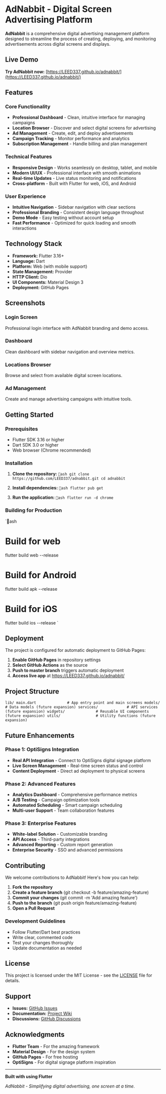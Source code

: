 ﻿#  AdNabbit - Digital Screen Advertising Platform

**AdNabbit** is a comprehensive digital advertising management platform designed to streamline the process of creating, deploying, and monitoring advertisements across digital screens and displays.

##  Live Demo

**Try AdNabbit now:** [https://LEED337.github.io/adnabbit/](https://LEED337.github.io/adnabbit/)

##  Features

###  Core Functionality
- **Professional Dashboard** - Clean, intuitive interface for managing campaigns
- **Location Browser** - Discover and select digital screens for advertising
- **Ad Management** - Create, edit, and deploy advertisements
- **Campaign Tracking** - Monitor performance and analytics
- **Subscription Management** - Handle billing and plan management

###  Technical Features
- **Responsive Design** - Works seamlessly on desktop, tablet, and mobile
- **Modern UI/UX** - Professional interface with smooth animations
- **Real-time Updates** - Live status monitoring and notifications
- **Cross-platform** - Built with Flutter for web, iOS, and Android

###  User Experience
- **Intuitive Navigation** - Sidebar navigation with clear sections
- **Professional Branding** - Consistent design language throughout
- **Demo Mode** - Easy testing without account setup
- **Fast Performance** - Optimized for quick loading and smooth interactions

##  Technology Stack

- **Framework:** Flutter 3.16+
- **Language:** Dart
- **Platform:** Web (with mobile support)
- **State Management:** Provider
- **HTTP Client:** Dio
- **UI Components:** Material Design 3
- **Deployment:** GitHub Pages

##  Screenshots

### Login Screen
Professional login interface with AdNabbit branding and demo access.

### Dashboard
Clean dashboard with sidebar navigation and overview metrics.

### Locations Browser
Browse and select from available digital screen locations.

### Ad Management
Create and manage advertising campaigns with intuitive tools.

##  Getting Started

### Prerequisites
- Flutter SDK 3.16 or higher
- Dart SDK 3.0 or higher
- Web browser (Chrome recommended)

### Installation

1. **Clone the repository:**
   `ash
   git clone https://github.com/LEED337/adnabbit.git
   cd adnabbit
   `

2. **Install dependencies:**
   `ash
   flutter pub get
   `

3. **Run the application:**
   `ash
   flutter run -d chrome
   `

### Building for Production

`ash
# Build for web
flutter build web --release

# Build for Android
flutter build apk --release

# Build for iOS
flutter build ios --release
`

##  Deployment

The project is configured for automatic deployment to GitHub Pages:

1. **Enable GitHub Pages** in repository settings
2. **Select GitHub Actions** as the source
3. **Push to master branch** triggers automatic deployment
4. **Access live app** at https://LEED337.github.io/adnabbit/

##  Project Structure

`
lib/
 main.dart              # App entry point and main screens
 models/               # Data models (future expansion)
 services/             # API services (future expansion)
 widgets/              # Reusable UI components (future expansion)
 utils/                # Utility functions (future expansion)
`

##  Future Enhancements

### Phase 1: OptiSigns Integration
- **Real API Integration** - Connect to OptiSigns digital signage platform
- **Live Screen Management** - Real-time screen status and control
- **Content Deployment** - Direct ad deployment to physical screens

### Phase 2: Advanced Features
- **Analytics Dashboard** - Comprehensive performance metrics
- **A/B Testing** - Campaign optimization tools
- **Automated Scheduling** - Smart campaign scheduling
- **Multi-user Support** - Team collaboration features

### Phase 3: Enterprise Features
- **White-label Solution** - Customizable branding
- **API Access** - Third-party integrations
- **Advanced Reporting** - Custom report generation
- **Enterprise Security** - SSO and advanced permissions

##  Contributing

We welcome contributions to AdNabbit! Here's how you can help:

1. **Fork the repository**
2. **Create a feature branch** (git checkout -b feature/amazing-feature)
3. **Commit your changes** (git commit -m 'Add amazing feature')
4. **Push to the branch** (git push origin feature/amazing-feature)
5. **Open a Pull Request**

### Development Guidelines
- Follow Flutter/Dart best practices
- Write clear, commented code
- Test your changes thoroughly
- Update documentation as needed

##  License

This project is licensed under the MIT License - see the [LICENSE](LICENSE) file for details.

##  Support

- **Issues:** [GitHub Issues](https://github.com/LEED337/adnabbit/issues)
- **Documentation:** [Project Wiki](https://github.com/LEED337/adnabbit/wiki)
- **Discussions:** [GitHub Discussions](https://github.com/LEED337/adnabbit/discussions)

##  Acknowledgments

- **Flutter Team** - For the amazing framework
- **Material Design** - For the design system
- **GitHub Pages** - For free hosting
- **OptiSigns** - For digital signage platform inspiration

---

**Built with  using Flutter**

*AdNabbit - Simplifying digital advertising, one screen at a time.*
